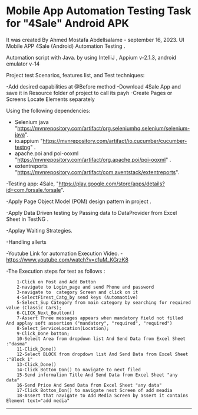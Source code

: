 # Mobile App Automation Testing Task for "4Sale" Android APK 

It was created By Ahmed Mostafa Abdellsalame - september 16, 2023.  UI Mobile APP 4Sale (Android) Automation Testing .

Automation script with Java. by using IntelliJ , Appium v-2.1.3, android emulator v-14

Project test Scenarios, features list, and Test techniques:

-Add desired capabilities at @Before method 
-Download 4Sale App and save it in Resource folder of project to call its payh
-Create Pages or Screens Locate Elements separately

Using the following dependencies:

- Selenium java 
"https://mvnrepository.com/artifact/org.seleniumhq.selenium/selenium-java".
- io.appium
"https://mvnrepository.com/artifact/io.cucumber/cucumber-testng" .
- apache.poi and poi-ooxml
"https://mvnrepository.com/artifact/org.apache.poi/poi-ooxml" .
- extentreports
"https://mvnrepository.com/artifact/com.aventstack/extentreports".

-Testing app: 4Sale, "https://play.google.com/store/apps/details?id=com.forsale.forsale".

-Apply Page Object Model (POM) design pattern in project .

-Apply Data Driven testing by Passing data to DataProvider from Excel Sheet in TestNG .

-Applay Waiting Strategies.

-Handling allerts

-Youtube Link for automation Execution Video.
   -https://www.youtube.com/watch?v=c1uM_KGrzK8


-The Execution steps for test as follows :
     
        1-Click on Post and Add Botton
        2-navigate to Login_page and send Phone and password
        3-navigate to  category Screen and click on it 
        4-SelectFirest_Catg_by send keys (Automaotive)
        5-Select_Sup Category from main category by searching for required value (Classic Cars);
        6-CLICK_Next_Boutton()
        7-Assert Three messages appears when mandatory field not filled And applay soft assertion ("mandatory", "required", "required")
        8-Select_ServiceLocation(Location);
        9-Click_Done botton;
        10-Select Area from dropdown list And Send Data from Excel Sheet :"dasma"
        11-Click_Done()
        12-Select BLOCK from dropdown list And Send Data from Excel Sheet :"Block 1"
        13-Click_Done()
        14-Click Botton_Don() to navigate to next filed 
        15-Send information Title And Send Data from Excel Sheet "any data"
        16-Send Price And Send Data from Excel Sheet "any data"
        17-Click Botton_Don() to navigate next Screen of add meadia 
        18-Assert that navigate to Add Media Screen by assert it contains Element text="add media" 
_____________________________________________________________________________________________________
